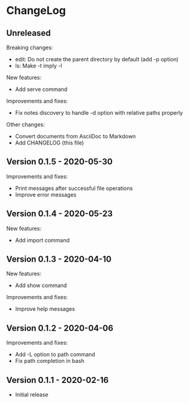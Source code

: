 # ChangeLog

## Unreleased

Breaking changes:

 * edit: Do not create the parent directory by default (add -p option)
 * ls: Make -t imply -l

New features:

 * Add serve command

Improvements and fixes:

 * Fix notes discovery to handle -d option with relative paths properly

Other changes:

 * Convert documents from AsciiDoc to Markdown
 * Add CHANGELOG (this file)

## Version 0.1.5 - 2020-05-30

Improvements and fixes:

 * Print messages after successful file operations
 * Improve error messages

## Version 0.1.4 - 2020-05-23

New features:

 * Add import command

## Version 0.1.3 - 2020-04-10

New features:

 * Add show command

Improvements and fixes:

 * Improve help messages

## Version 0.1.2 - 2020-04-06

Improvements and fixes:

 * Add -L option to path command
 * Fix path completion in bash

## Version 0.1.1 - 2020-02-16

 * Initial release
